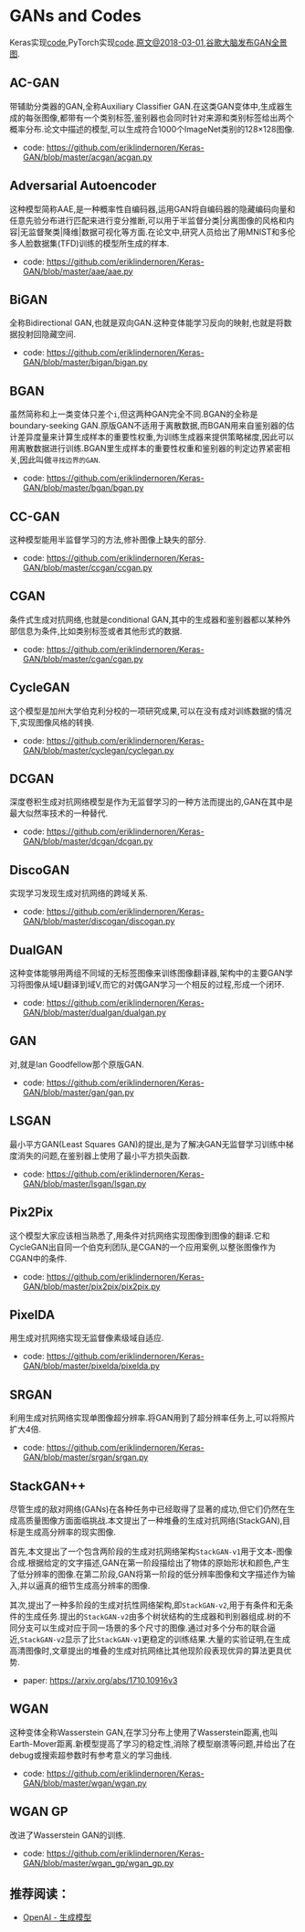 # GANs and Codes
Keras实现[code](https://github.com/eriklindernoren/Keras-GAN),PyTorch实现[code](https://github.com/eriklindernoren/PyTorch-GAN).[原文@2018-03-01](https://zhuanlan.zhihu.com/p/34139648),[谷歌大脑发布GAN全景图](https://zhuanlan.zhihu.com/p/39792176).

## AC-GAN
带辅助分类器的GAN,全称Auxiliary Classifier GAN.在这类GAN变体中,生成器生成的每张图像,都带有一个类别标签,鉴别器也会同时针对来源和类别标签给出两个概率分布.论文中描述的模型,可以生成符合1000个ImageNet类别的128×128图像.

- code: https://github.com/eriklindernoren/Keras-GAN/blob/master/acgan/acgan.py

## Adversarial Autoencoder
这种模型简称AAE,是一种概率性自编码器,运用GAN将自编码器的隐藏编码向量和任意先验分布进行匹配来进行变分推断,可以用于半监督分类|分离图像的风格和内容|无监督聚类|降维|数据可视化等方面.在论文中,研究人员给出了用MNIST和多伦多人脸数据集(TFD)训练的模型所生成的样本.

- code: https://github.com/eriklindernoren/Keras-GAN/blob/master/aae/aae.py

## BiGAN
全称Bidirectional GAN,也就是双向GAN.这种变体能学习反向的映射,也就是将数据投射回隐藏空间.

- code: https://github.com/eriklindernoren/Keras-GAN/blob/master/bigan/bigan.py

## BGAN
虽然简称和上一类变体只差个`i`,但这两种GAN完全不同.BGAN的全称是boundary-seeking GAN.原版GAN不适用于离散数据,而BGAN用来自鉴别器的估计差异度量来计算生成样本的重要性权重,为训练生成器来提供策略梯度,因此可以用离散数据进行训练.BGAN里生成样本的重要性权重和鉴别器的判定边界紧密相关,因此叫做`寻找边界的GAN`.

- code: https://github.com/eriklindernoren/Keras-GAN/blob/master/bgan/bgan.py

## CC-GAN
这种模型能用半监督学习的方法,修补图像上缺失的部分.

- code: https://github.com/eriklindernoren/Keras-GAN/blob/master/ccgan/ccgan.py

## CGAN
条件式生成对抗网络,也就是conditional GAN,其中的生成器和鉴别器都以某种外部信息为条件,比如类别标签或者其他形式的数据.

- code: https://github.com/eriklindernoren/Keras-GAN/blob/master/cgan/cgan.py

## CycleGAN
这个模型是加州大学伯克利分校的一项研究成果,可以在没有成对训练数据的情况下,实现图像风格的转换.

- code: https://github.com/eriklindernoren/Keras-GAN/blob/master/cyclegan/cyclegan.py

## DCGAN
深度卷积生成对抗网络模型是作为无监督学习的一种方法而提出的,GAN在其中是最大似然率技术的一种替代.

- code: https://github.com/eriklindernoren/Keras-GAN/blob/master/dcgan/dcgan.py

## DiscoGAN
实现学习发现生成对抗网络的跨域关系.

- code: https://github.com/eriklindernoren/Keras-GAN/blob/master/discogan/discogan.py

## DualGAN
这种变体能够用两组不同域的无标签图像来训练图像翻译器,架构中的主要GAN学习将图像从域U翻译到域V,而它的对偶GAN学习一个相反的过程,形成一个闭环.

- code: https://github.com/eriklindernoren/Keras-GAN/blob/master/dualgan/dualgan.py

## GAN
对,就是Ian Goodfellow那个原版GAN.

- code: https://github.com/eriklindernoren/Keras-GAN/blob/master/gan/gan.py

## LSGAN
最小平方GAN(Least Squares GAN)的提出,是为了解决GAN无监督学习训练中梯度消失的问题,在鉴别器上使用了最小平方损失函数.

- code: https://github.com/eriklindernoren/Keras-GAN/blob/master/lsgan/lsgan.py

## Pix2Pix
这个模型大家应该相当熟悉了,用条件对抗网络实现图像到图像的翻译.它和CycleGAN出自同一个伯克利团队,是CGAN的一个应用案例,以整张图像作为CGAN中的条件.

- code: https://github.com/eriklindernoren/Keras-GAN/blob/master/pix2pix/pix2pix.py

## PixelDA
用生成对抗网络实现无监督像素级域自适应.

- code: https://github.com/eriklindernoren/Keras-GAN/blob/master/pixelda/pixelda.py

## SRGAN
利用生成对抗网络实现单图像超分辨率.将GAN用到了超分辨率任务上,可以将照片扩大4倍.

- code: https://github.com/eriklindernoren/Keras-GAN/blob/master/srgan/srgan.py

## StackGAN++
尽管生成的敌对网络(GANs)在各种任务中已经取得了显著的成功,但它们仍然在生成高质量图像方面面临挑战.本文提出了一种堆叠的生成对抗网络(StackGAN),目标是生成高分辨率的现实图像.

首先,本文提出了一个包含两阶段的生成对抗网络架构`StackGAN-v1`用于文本-图像合成.根据给定的文字描述,GAN在第一阶段描绘出了物体的原始形状和颜色,产生了低分辨率的图像.在第二阶段,GAN将第一阶段的低分辨率图像和文字描述作为输入,并以逼真的细节生成高分辨率的图像.

其次,提出了一种多阶段的生成对抗性网络架构,即`StackGAN-v2`,用于有条件和无条件的生成任务.提出的`StackGAN-v2`由多个树状结构的生成器和判别器组成.树的不同分支可以生成对应于同一场景的多个尺寸的图像.通过对多个分布的联合逼近,`StackGAN-v2`显示了比`StackGAN-v1`更稳定的训练结果.大量的实验证明,在生成高清图像时,文章提出的堆叠的生成对抗网络比其他现阶段表现优异的算法更具优势.

- paper: https://arxiv.org/abs/1710.10916v3

## WGAN
这种变体全称Wasserstein GAN,在学习分布上使用了Wasserstein距离,也叫Earth-Mover距离.新模型提高了学习的稳定性,消除了模型崩溃等问题,并给出了在debug或搜索超参数时有参考意义的学习曲线.

- code: https://github.com/eriklindernoren/Keras-GAN/blob/master/wgan/wgan.py

## WGAN GP
改进了Wasserstein GAN的训练.

- code: https://github.com/eriklindernoren/Keras-GAN/blob/master/wgan_gp/wgan_gp.py

## 推荐阅读：
- [OpenAI - 生成模型](https://blog.openai.com/generative-models/)